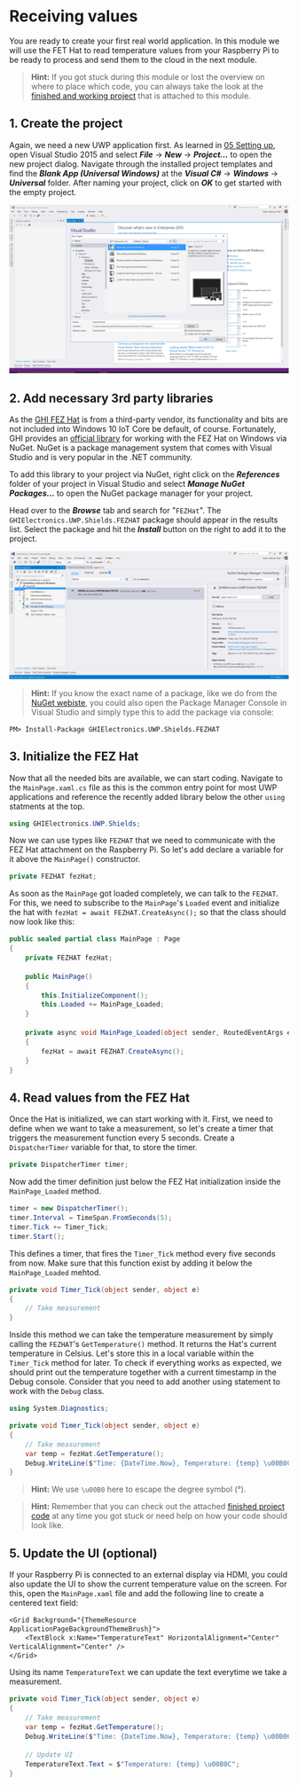 # Receiving values
You are ready to create your first real world application. In this module we will use the FET Hat to read temperature values from your Raspberry Pi to be ready to process and send them to the cloud in the next module.

> **Hint:** If you got stuck during this module or lost the overview on where to place which code, you can always take the look at the [finished and working project](./Code) that is attached to this module.

## 1. Create the project
Again, we need a new UWP application first. As learned in [05 Setting up](05%20Setting%20up#5-deploy-your-first-app), open Visual Studio 2015 and select ***File*** -> ***New*** -> ***Project...*** to open the new project dialog. Navigate through the installed project templates and find the ***Blank App (Universal Windows)*** at the ***Visual C#*** -> ***Windows*** -> ***Universal*** folder. After naming your project, click on ***OK*** to get started with the empty project.

![Visual Studio 2015 new project dialog](../Misc/vsnewproject.png)

## 2. Add necessary 3rd party libraries
As the [GHI FEZ Hat](https://www.ghielectronics.com/catalog/product/500) is from a third-party vendor, its functionality and bits are not included into Windows 10 IoT Core be default, of course. Fortunately, GHI provides an [official library](https://www.nuget.org/packages/GHIElectronics.UWP.Shields.FEZHAT/) for working with the FEZ Hat on Windows via NuGet. NuGet is a package management system that comes with Visual Studio and is very popular in the .NET community.

To add this library to your project via NuGet, right click on the ***References*** folder of your project in Visual Studio and select ***Manage NuGet Packages...*** to open the NuGet package manager for your project.

Head over to the ***Browse*** tab and search for "`FEZHat`". The `GHIElectronics.UWP.Shields.FEZHAT` package should appear in the results list. Select the package and hit the ***Install*** button on the right to add it to the project.

![Visual Studio 2015 add NuGet package](../Misc/vsaddnuget.png)

> **Hint:** If you know the exact name of a package, like we do from the [NuGet webiste](https://www.nuget.org/packages/GHIElectronics.UWP.Shields.FEZHAT/), you could also open the Package Manager Console in Visual Studio and simply type this to add the package via console:
```
PM> Install-Package GHIElectronics.UWP.Shields.FEZHAT
```

## 3. Initialize the FEZ Hat
Now that all the needed bits are available, we can start coding. Navigate to the `MainPage.xaml.cs` file as this is the common entry point for most UWP applications and reference the recently added library below the other `using` statments at the top.

```csharp
using GHIElectronics.UWP.Shields;
```

Now we can use types like `FEZHAT` that we need to communicate with the FEZ Hat attachment on the Raspberry Pi. So let's add declare a variable for it above the `MainPage()` constructor.

```csharp
private FEZHAT fezHat;
```

As soon as the `MainPage` got loaded completely, we can talk to the `FEZHAT`. For this, we need to subscribe to the `MainPage`'s `Loaded` event and initialize the hat with `fezHat = await FEZHAT.CreateAsync();` so that the class should now look like this:

```csharp
public sealed partial class MainPage : Page
{
    private FEZHAT fezHat;

    public MainPage()
    {
        this.InitializeComponent();
        this.Loaded += MainPage_Loaded;
    }

    private async void MainPage_Loaded(object sender, RoutedEventArgs e)
    {
        fezHat = await FEZHAT.CreateAsync();
    }
}
```

## 4. Read values from the FEZ Hat
Once the Hat is initialized, we can start working with it. First, we need to define when we want to take a measurement, so let's create a timer that triggers the measurement function every 5 seconds. Create a `DispatcherTimer` variable for that, to store the timer.
```csharp
private DispatcherTimer timer;
````

Now add the timer definition just below the FEZ Hat initialization inside the `MainPage_Loaded` method.
```csharp
timer = new DispatcherTimer();
timer.Interval = TimeSpan.FromSeconds(5);
timer.Tick += Timer_Tick;
timer.Start();
````
This defines a timer, that fires the `Timer_Tick` method every five seconds from now. Make sure that this function exist by adding it below the `MainPage_Loaded` mehtod.
```csharp
private void Timer_Tick(object sender, object e)
{
    // Take measurement
}
```
Inside this method we can take the temperature measurement by simply calling the `FEZHAT`'s `GetTemperature()` method. It returns the Hat's current temperature in Celsius. Let's store this in a local variable within the `Timer_Tick` method for later. To check if everything works as expected, we should print out the temperature together with a current timestamp in the Debug console. Consider that you need to add another using statement to work with the `Debug` class.
```csharp
using System.Diagnostics;
```
```csharp
private void Timer_Tick(object sender, object e)
{
    // Take measurement
    var temp = fezHat.GetTemperature();
    Debug.WriteLine($"Time: {DateTime.Now}, Temperature: {temp} \u00B0C");
}
```
> **Hint:** We use `\u00B0` here to escape the degree symbol (°).


> **Hint:** Remember that you can check out the attached [finished project code](./Code) at any time you got stuck or need help on how your code should look like.

## 5. Update the UI (optional)
If your Raspberry Pi is connected to an external display via HDMI, you could also update the UI to show the current temperature value on the screen. For this, open the `MainPage.xaml` file and add the following line to create a centered text field:
```xaml
<Grid Background="{ThemeResource ApplicationPageBackgroundThemeBrush}">
    <TextBlock x:Name="TemperatureText" HorizontalAlignment="Center" VerticalAlignment="Center" />
</Grid>
```
Using its name `TemperatureText` we can update the text everytime we take a measurement.
```csharp
private void Timer_Tick(object sender, object e)
{
    // Take measurement
    var temp = fezHat.GetTemperature();
    Debug.WriteLine($"Time: {DateTime.Now}, Temperature: {temp} \u00B0C");
    
    // Update UI
    TemperatureText.Text = $"Temperature: {temp} \u00B0C";
}
```
